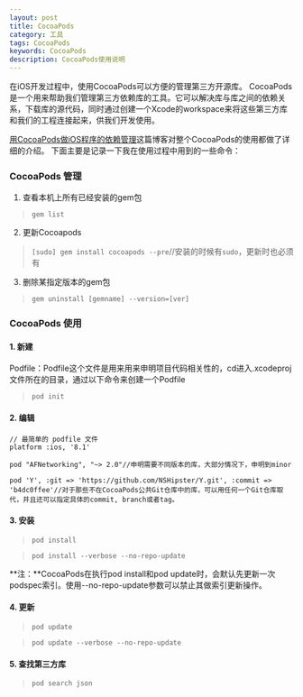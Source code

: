```yaml
---
layout: post
title: CocoaPods
category: 工具
tags: CocoaPods
keywords: CocoaPods
description: CocoaPods使用说明
---
```



在iOS开发过程中，使用CocoaPods可以方便的管理第三方开源库。
CocoaPods是一个用来帮助我们管理第三方依赖库的工具。它可以解决库与库之间的依赖关系，下载库的源代码，同时通过创建一个Xcode的workspace来将这些第三方库和我们的工程连接起来，供我们开发使用。


[用CocoaPods做iOS程序的依赖管理](http://blog.devtang.com/blog/2014/05/25/use-cocoapod-to-manage-ios-lib-dependency/)这篇博客对整个CocoaPods的使用都做了详细的介绍。
下面主要是记录一下我在使用过程中用到的一些命令：

### CocoaPods 管理
1. 查看本机上所有已经安装的gem包
> `gem list`

2. 更新Cocoapods
> `[sudo] gem install cocoapods --pre`//安装的时候有`sudo`，更新时也必须有

3. 删除某指定版本的gem包  
> `gem uninstall [gemname] --version=[ver]`


### CocoaPods 使用
#### 1. 新建
Podfile：Podfile这个文件是用来用来申明项目代码相关性的，cd进入.xcodeproj文件所在的目录，通过以下命令来创建一个Podfile
> `pod init`

#### 2. 编辑


    // 最简单的 podfile 文件
    platform :ios, '8.1'

    pod "AFNetworking", "~> 2.0"//申明需要不同版本的库，大部分情况下，申明到minor

    pod 'Y', :git => 'https://github.com/NSHipster/Y.git', :commit => 'b4dc0ffee'//对于那些不在CocoaPods公共Git仓库中的库，可以用任何一个Git仓库取代，并且还可以指定具体的commit, branch或者tag。

#### 3. 安装
> `pod install`

> `pod install --verbose --no-repo-update`

**注：**CocoaPods在执行pod install和pod update时，会默认先更新一次podspec索引。使用--no-repo-update参数可以禁止其做索引更新操作。

#### 4. 更新
> `pod update`

> `pod update --verbose --no-repo-update`

#### 5. 查找第三方库
> `pod search json`
